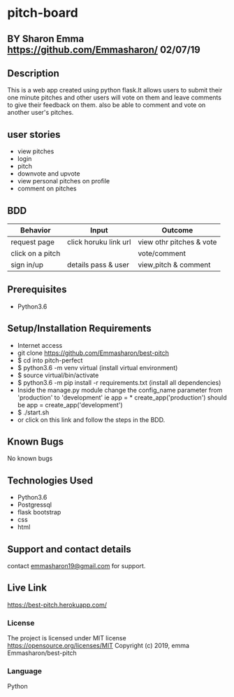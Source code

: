 # pitch-board

## BY Sharon Emma https://github.com/Emmasharon/   02/07/19

## Description
This is a web app created using python flask.It allows users to submit their one minute pitches and other users will vote on them and leave comments to give their feedback on them.
also be able to comment and vote on another user's pitches.

## user stories
* view pitches
* login
* pitch
* downvote and upvote
* view personal pitches on profile
* comment on pitches
## BDD
| Behavior           | Input                 | Outcome                            |
| -------------------|-----------------------| -----------------------------------|
| request page       | click horuku link url | view othr pitches  & vote          |
| click on a pitch   |                       | vote/comment                       |
| sign in/up         | details pass & user   | view,pitch & comment               |

## Prerequisites
* Python3.6

## Setup/Installation Requirements
* Internet access
* git clone https://github.com/Emmasharon/best-pitch
* $ cd into pitch-perfect
* $ python3.6 -m venv virtual (install virtual environment)
* $ source virtual/bin/activate
* $ python3.6 -m pip install -r requirements.txt (install all dependencies)
* Inside the manage.py module change the config_name parameter from 'production' to 'development' ie app = * create_app('production') should be app = create_app('development')
* $ ./start.sh
* or click on this link and follow the steps in the BDD.
## Known Bugs

No known bugs

## Technologies Used
* Python3.6
* Postgressql
* flask bootstrap
* css
* html
## Support and contact details
contact emmasharon19@gmail.com for support.
## Live Link
https://best-pitch.herokuapp.com/

### License

The project is licensed under MIT license https://opensource.org/licenses/MIT
Copyright (c) 2019, emma
Emmasharon/best-pitch

### Language
Python
